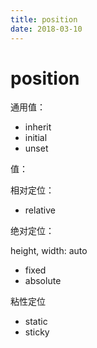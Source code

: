 ```yaml
---
title: position
date: 2018-03-10
---
```



# position

通用值：

- inherit
- initial
- unset

值：

相对定位：

- relative

绝对定位：

height, width: auto

- fixed
- absolute

粘性定位

- static
- sticky